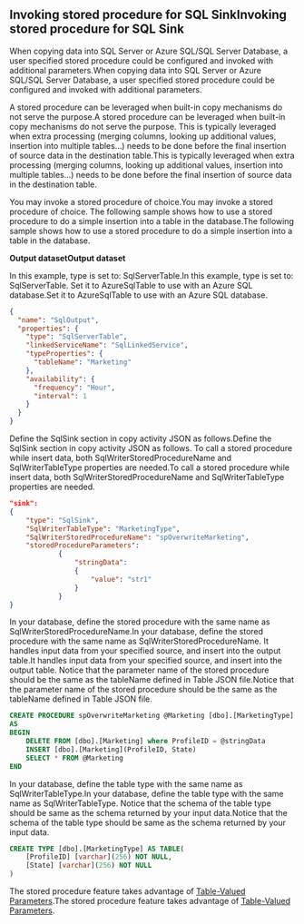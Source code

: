 ## <a name="invoking-stored-procedure-for-sql-sink"></a><span data-ttu-id="768f6-101">Invoking stored procedure for SQL Sink</span><span class="sxs-lookup"><span data-stu-id="768f6-101">Invoking stored procedure for SQL Sink</span></span>
<span data-ttu-id="768f6-102">When copying data into SQL Server or Azure SQL/SQL Server Database, a user specified stored procedure could be configured and invoked with additional parameters.</span><span class="sxs-lookup"><span data-stu-id="768f6-102">When copying data into SQL Server or Azure SQL/SQL Server Database, a user specified stored procedure could be configured and invoked with additional parameters.</span></span> 

<span data-ttu-id="768f6-103">A stored procedure can be leveraged when built-in copy mechanisms do not serve the purpose.</span><span class="sxs-lookup"><span data-stu-id="768f6-103">A stored procedure can be leveraged when built-in copy mechanisms do not serve the purpose.</span></span> <span data-ttu-id="768f6-104">This is typically leveraged when extra processing (merging columns, looking up additional values, insertion into multiple tables…) needs to be done before the final insertion of source data in the destination table.</span><span class="sxs-lookup"><span data-stu-id="768f6-104">This is typically leveraged when extra processing (merging columns, looking up additional values, insertion into multiple tables…) needs to be done before the final insertion of source data in the destination table.</span></span> 

<span data-ttu-id="768f6-105">You may invoke a stored procedure of choice.</span><span class="sxs-lookup"><span data-stu-id="768f6-105">You may invoke a stored procedure of choice.</span></span> <span data-ttu-id="768f6-106">The following sample shows how to use a stored procedure to do a simple insertion into a table in the database.</span><span class="sxs-lookup"><span data-stu-id="768f6-106">The following sample shows how to use a stored procedure to do a simple insertion into a table in the database.</span></span> 

<span data-ttu-id="768f6-107">**Output dataset**</span><span class="sxs-lookup"><span data-stu-id="768f6-107">**Output dataset**</span></span>

<span data-ttu-id="768f6-108">In this example, type is set to: SqlServerTable.</span><span class="sxs-lookup"><span data-stu-id="768f6-108">In this example, type is set to: SqlServerTable.</span></span> <span data-ttu-id="768f6-109">Set it to AzureSqlTable to use with an Azure SQL database.</span><span class="sxs-lookup"><span data-stu-id="768f6-109">Set it to AzureSqlTable to use with an Azure SQL database.</span></span> 

```json
{
  "name": "SqlOutput",
  "properties": {
    "type": "SqlServerTable",
    "linkedServiceName": "SqlLinkedService",
    "typeProperties": {
      "tableName": "Marketing"
    },
    "availability": {
      "frequency": "Hour",
      "interval": 1
    }
  }
}
```

<span data-ttu-id="768f6-110">Define the SqlSink section in copy activity JSON as follows.</span><span class="sxs-lookup"><span data-stu-id="768f6-110">Define the SqlSink section in copy activity JSON as follows.</span></span> <span data-ttu-id="768f6-111">To call a stored procedure while insert data, both SqlWriterStoredProcedureName and SqlWriterTableType properties are needed.</span><span class="sxs-lookup"><span data-stu-id="768f6-111">To call a stored procedure while insert data, both SqlWriterStoredProcedureName and SqlWriterTableType properties are needed.</span></span>

```json
"sink":
{
    "type": "SqlSink",
    "SqlWriterTableType": "MarketingType",
    "SqlWriterStoredProcedureName": "spOverwriteMarketing", 
    "storedProcedureParameters":
            {
                "stringData": 
                {
                    "value": "str1"     
                }
            }
}
```

<span data-ttu-id="768f6-112">In your database, define the stored procedure with the same name as SqlWriterStoredProcedureName.</span><span class="sxs-lookup"><span data-stu-id="768f6-112">In your database, define the stored procedure with the same name as SqlWriterStoredProcedureName.</span></span> <span data-ttu-id="768f6-113">It handles input data from your specified source, and insert into the output table.</span><span class="sxs-lookup"><span data-stu-id="768f6-113">It handles input data from your specified source, and insert into the output table.</span></span> <span data-ttu-id="768f6-114">Notice that the parameter name of the stored procedure should be the same as the tableName defined in Table JSON file.</span><span class="sxs-lookup"><span data-stu-id="768f6-114">Notice that the parameter name of the stored procedure should be the same as the tableName defined in Table JSON file.</span></span>

```sql
CREATE PROCEDURE spOverwriteMarketing @Marketing [dbo].[MarketingType] READONLY, @stringData varchar(256)
AS
BEGIN
    DELETE FROM [dbo].[Marketing] where ProfileID = @stringData
    INSERT [dbo].[Marketing](ProfileID, State)
    SELECT * FROM @Marketing
END
```
<span data-ttu-id="768f6-115">In your database, define the table type with the same name as SqlWriterTableType.</span><span class="sxs-lookup"><span data-stu-id="768f6-115">In your database, define the table type with the same name as SqlWriterTableType.</span></span> <span data-ttu-id="768f6-116">Notice that the schema of the table type should be same as the schema returned by your input data.</span><span class="sxs-lookup"><span data-stu-id="768f6-116">Notice that the schema of the table type should be same as the schema returned by your input data.</span></span>

```sql
CREATE TYPE [dbo].[MarketingType] AS TABLE(
    [ProfileID] [varchar](256) NOT NULL,
    [State] [varchar](256) NOT NULL
)
```
<span data-ttu-id="768f6-117">The stored procedure feature takes advantage of [Table-Valued Parameters](https://msdn.microsoft.com/library/bb675163.aspx).</span><span class="sxs-lookup"><span data-stu-id="768f6-117">The stored procedure feature takes advantage of [Table-Valued Parameters](https://msdn.microsoft.com/library/bb675163.aspx).</span></span>

